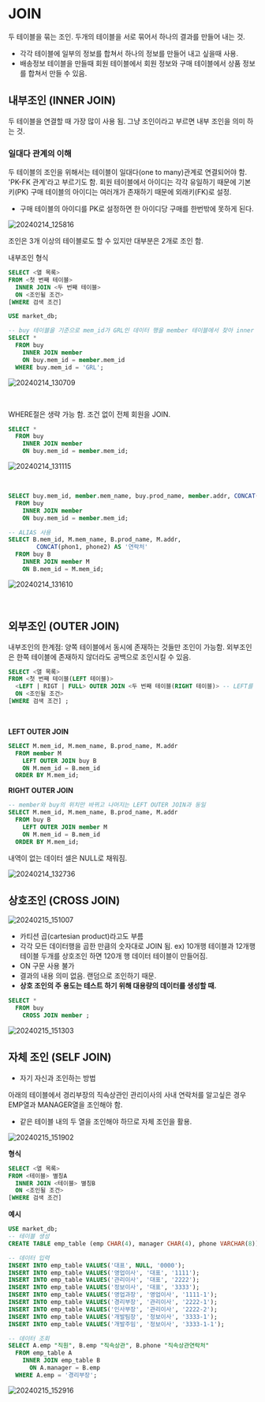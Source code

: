 # JOIN
두 테이블을 묶는 조인. 두개의 테이블을 서로 묶어서 하나의 결과를 만들어 내는 것.
- 각각 테이블에 일부의 정보를 합쳐서 하나의 정보를 만들어 내고 싶을때 사용.
- 배송정보 테이블을 만들때 회원 테이블에서 회원 정보와 구매 테이블에서 상품 정보를 합쳐서 만들 수 있음.



## 내부조인 (INNER JOIN)
두 테이블을 연결할 때 가장 많이 사용 됨. 그냥 조인이라고 부르면 내부 조인을 의미 하는 것.

### 일대다 관계의 이해
두 테이블의 조인을 위해서는 테이블이 일대다(one to many)관계로 연결되어야 함. 'PK-FK 관계'라고 부르기도 함.
회원 테이블에서 아이디는 각각 유일하기 때문에 기본키(PK) 구매 테이블의 아이디는 여러개가 존재하기 때문에 외래키(FK)로 설정.
- 구매 테이블의 아이디를 PK로 설정하면 한 아이디당 구매를 한번밖에 못하게 된다.

![20240214_125816](https://github.com/junhosong0/MySQL/assets/117610783/347affa0-b0c8-4e2d-ba6b-ddd2e4752b1a)


조인은 3개 이상의 테이블로도 할 수 있지만 대부분은 2개로 조인 함.

내부조인 형식
```SQL
SELECT <열 목록>
FROM <첫 번째 테이블>
  INNER JOIN <두 번째 테이블>
  ON <조인될 조건>
[WHERE 검색 조건]
```

```SQL
USE market_db;

-- buy 테이블을 기준으로 mem_id가 GRL인 데이터 행을 member 테이블에서 찾아 inner join해라.
SELECT *
  FROM buy
    INNER JOIN member
    ON buy.mem_id = member.mem_id
  WHERE buy.mem_id = 'GRL';
```

![20240214_130709](https://github.com/junhosong0/MySQL/assets/117610783/3777a8e6-f974-417f-b118-91ac011c9fd8)

<br/>

WHERE절은 생략 가능 함. 조건 없이 전체 회원을 JOIN.
```SQL
SELECT *
  FROM buy
    INNER JOIN member
    ON buy.mem_id = member.mem_id;
```

![20240214_131115](https://github.com/junhosong0/MySQL/assets/117610783/aae1c7ce-00cb-4b03-8654-411135f6d293)

<br/>

```SQL
SELECT buy.mem_id, member.mem_name, buy.prod_name, member.addr, CONCAT(phon1, phone2) AS '연락처' -- 양쪽 테이블에 같은 이름의 컬럼이 있을 경우 어떤 테이블의 컬럼 아이디인지 특정해줘야 함 ex) buy.mem_id
  FROM buy
    INNER JOIN member
    ON buy.mem_id = member.mem_id;
```

```SQL
-- ALIAS 사용
SELECT B.mem_id, M.mem_name, B.prod_name, M.addr,
        CONCAT(phon1, phone2) AS '연락처'
  FROM buy B
    INNER JOIN member M
    ON B.mem_id = M.mem_id;
```

![20240214_131610](https://github.com/junhosong0/MySQL/assets/117610783/8d441c77-9a33-4be0-88b9-f3cbb3f57b7f)

<br/>



## 외부조인 (OUTER JOIN)
내부조인의 한계점: 양쪽 테이블에서 동시에 존재하는 것들만 조인이 가능함.
외부조인은 한쪽 테이블에 존재하지 않더라도 공백으로 조인시킬 수 있음.

```SQL
SELECT <열 목록>
FROM <첫 번째 테이블(LEFT 테이블)>
  <LEFT | RIGT | FULL> OUTER JOIN <두 번째 테이블(RIGHT 테이블)> -- LEFT를 사용하면 왼쪽을 기준으로 OUTER 조인 해준다는 뜻
  ON <조인될 조건>
[WHERE 검색 조건] ;
```

<br/>

**LEFT OUTER JOIN**
```SQL
SELECT M.mem_id, M.mem_name, B.prod_name, M.addr
  FROM member M
    LEFT OUTER JOIN buy B
    ON M.mem_id = B.mem_id
  ORDER BY M.mem_id;
```

**RIGHT OUTER JOIN**
```SQL
-- member와 buy의 위치만 바뀌고 나머지는 LEFT OUTER JOIN과 동일
SELECT M.mem_id, M.mem_name, B.prod_name, M.addr
  FROM buy B
    LEFT OUTER JOIN member M
    ON M.mem_id = B.mem_id
  ORDER BY M.mem_id;
```

내역이 없는 데이터 셀은 NULL로 채워짐.

![20240214_132736](https://github.com/junhosong0/MySQL/assets/117610783/b5fa4284-0f6f-430c-90ca-d67094bddda8)


## 상호조인 (CROSS JOIN)

![20240215_151007](https://github.com/junhosong0/MySQL/assets/117610783/20a42f1d-a1d1-4219-ab61-c34ed3b9a245)

- 카티션 곱(cartesian product)라고도 부름
- 각각 모든 데이터행을 곱한 만큼의 숫자대로 JOIN 됨. ex) 10개행 테이블과 12개행 테이블 두개를 상호조인 하면 120개 행 데이터 테이블이 만들어짐.
- ON 구문 사용 불가
- 결과의 내용 의미 없음. 랜덤으로 조인하기 때문.
- **상호 조인의 주 용도는 테스트 하기 위해 대용량의 데이터를 생성할 때.**

```SQL
SELECT *
  FROM buy
    CROSS JOIN member ;
```

![20240215_151303](https://github.com/junhosong0/MySQL/assets/117610783/f5bfcc8e-6df9-4346-a8d6-44d1b9c92f4c)


## 자체 조인 (SELF JOIN)
- 자기 자신과 조인하는 방법

아래의 테이블에서 경리부장의 직속상관인 관리이사의 사내 연락처를 알고싶은 경우 EMP열과 MANAGER열을 조인해야 함.
- 같은 테이블 내의 두 열을 조인해야 하므로 자체 조인을 활용.

![20240215_151902](https://github.com/junhosong0/MySQL/assets/117610783/0a809423-3066-45f7-8296-15c43f371e35)

**형식**
```SQL
SELECT <열 목록>
FROM <테이블> 별칭A
  INNER JOIN <테이블> 별칭B
  ON <조인될 조건>
[WHERE 검색 조건]
```

**예시**
```SQL
USE market_db;
-- 테이블 생성
CREATE TABLE emp_table (emp CHAR(4), manager CHAR(4), phone VARCHAR(8)); 

-- 데이터 입력
INSERT INTO emp_table VALUES('대표', NULL, '0000');
INSERT INTO emp_table VALUES('영업이사', '대표', '1111');
INSERT INTO emp_table VALUES('관리이사', '대표', '2222');
INSERT INTO emp_table VALUES('정보이사', '대표', '3333');
INSERT INTO emp_table VALUES('영업과장', '영업이사', '1111-1');
INSERT INTO emp_table VALUES('경리부장', '관리이사', '2222-1');
INSERT INTO emp_table VALUES('인사부장', '관리이사', '2222-2');
INSERT INTO emp_table VALUES('개발팀장', '정보이사', '3333-1');
INSERT INTO emp_table VALUES('개발주임', '정보이사', '3333-1-1');

-- 데이터 조회
SELECT A.emp "직원", B.emp "직속상관", B.phone "직속상관연락처"
  FROM emp_table A
    INNER JOIN emp_table B
      ON A.manager = B.emp
  WHERE A.emp = '경리부장';
```

![20240215_152916](https://github.com/junhosong0/MySQL/assets/117610783/a0b23e9e-f779-4af3-a8fd-85fbe7b18710)

